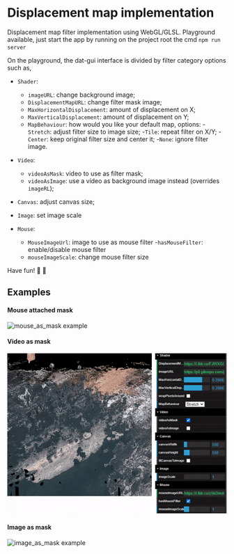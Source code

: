 # Displacement map implementation

Displacement map filter implementation using WebGL/GLSL. 
Playground available, just start the app by running on the project root the cmd
`npm run server` 

On the playground, the dat-gui interface is divided by filter category options such as,

- `Shader`:
  - `imageURL`: change background image;
  - `DisplacementMapURL`: change filter mask image;
  - `MaxHorizontalDisplacement`: amount of displacement on X;
  - `MaxVerticalDisplacement`: amount of displacement on Y;
  - `MapBehaviour`: how would you like your default map, options:
    -`Stretch`: adjust filter size to image size;
    -`Tile`: repeat filter on X/Y;
    -`Center`: keep original filter size and center it;
    -`None`: ignore filter image.

- `Video`:
  - `videoAsMask`: video to use as filter mask;
  - `videoAsImage`: use a vídeo as background image instead (overrides `imageRL`);
 
- `Canvas`: adjust canvas size;
- `Image`: set image scale

- `Mouse`:
  - `MouseImageUrl`: image to use as mouse filter
  -`hasMouseFilter`: enable/disable mouse filter
  - `mouseImageScale`: change mouse filter size

Have fun! :art: :mag_right:

## Examples

#### Mouse attached mask
![mouse_as_mask example](images/mouse_as_mask_UI.gif)

#### Video as mask
![video_as_mask example](images/video_as_mask_UI.gif)

#### Image as mask
![image_as_mask example](images/image_as_mask_UI.gif)






